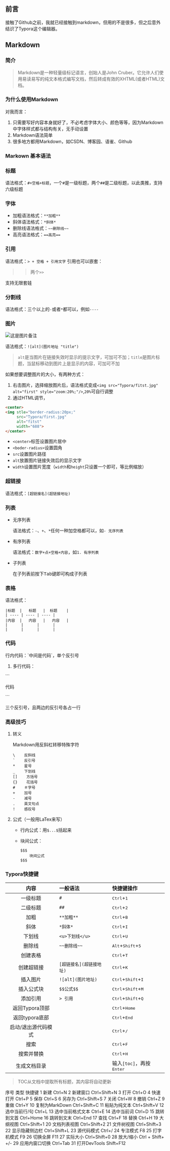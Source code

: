 ## 前言

接触了Github之前，我就已经接触到markdown，但用的不是很多，但之后意外结识了Typora这个编辑器。

## Markdown

### 简介

> Markdown是一种轻量级标记语言，创始人是John Cruber。它允许人们使用易读易写的纯文本格式编写文档，然后转成有效的XHTML(或者HTML)文档。

### 为什么使用Markdown

对我而言：

1. 只需要写好内容本身就好了，不必考虑字体大小、颜色等等，因为Markdown中字体样式都与结构有关，无手动设置
2. Markdown语法简单
3. 很多地方都用Markdown，如CSDN、博客园、语雀、Github

### Markown 基本语法

### 标题

语法格式：`#+空格+标题`，一个`#`是一级标题，两个`##`是二级标题，以此类推，支持六级标题

### 字体

- 加粗语法格式：`**加粗**`
- 斜体语法格式：`*斜体*`
- 删除线语法格式：`~~删除线~~`
- 高亮语法格式：`==高亮==`

### 引用

语法格式：`> + 空格 + 引用文字`
引用也可以嵌套：

> > 两个`>>`

支持无限套娃

### 分割线

语法格式：三个以上的`-`或者`*`都可以，例如`----`

### 图片

![这是图片备注](https://scpic.chinaz.net/files/pic/pic9/201311/apic2098.jpg)

语法格式：`![alt](图片地址 "title")`

> `alt`是当图片在链接失效时显示的提示文字，可加可不加；`title`是图片标题，当鼠标移动到图片上是显示的内容，可加可不加

如果想要调整图片的大小，有两种方式：

1. 右击图片，选择缩放图片后，语法格式变成`<img src="Typora/fitst.jpg" alt="first" style="zoom:20%;"/>`,`20%`可自行调整
2. 通过HTML调节，

```html
<center>
<img stle="border-radius:20px;"
     src="Typora/first.jpg"
     alt="fitst"
     width="688">
</center>
```

- `<center>`标签设置图片居中
- `<boder-radius>`设置圆角
- `src`设置图片路径
- `alt`放置图片链接失效后的显示文字
- `width`设置图片宽度（`width`和`height`只设置一个即可，等比例缩放）

### 超链接

语法格式：`[超链接名](超链接地址)`

### 列表

- 无序列表
  
  语法格式：`-`、`+`、`*`任何一种加空格都可以，如`- 无序列表`

- 有序列表
  
  语法格式：`数字+点+空格+内容`，如`1. 有序列表`

- 子列表
  
  在子列表前按下<kbd>Tab</kbd>键即可构成子列表

### 表格

语法格式：

```
|标题  |   标题   |  标题    |
| ---- | ---- | ---- |
|内容  |   内容   |   内容   |
|      |      |      |
|      |      |      |
```

### 代码

行内代码：\`中间是代码\`，单个反引号

1. 多行代码：

\`\`\`

代码

\`\`\`

三个反引号，且两边的反引号各占一行

### 高级技巧

1. 转义
   
   Markdown用反斜杠转移特殊字符
   
   ```
   \    反斜线
   `    反引号
   *    星号
   _    下划线
   []    方括号
   {}    花括号
   #    ＃字号
   +    加号
   -    减号
   .    英文句点
   !    感叹号
   ```

2. 公式（一般用LaTex来写）
   
   - 行内公式：用`$...$`括起来
   
   - 块间公式：
     
     ```
     $$$
         块间公式
     $$$
     ```

### Typora快捷键

| 内容         | 一般语法            | 快捷键操作                                         |
|:----------:|:--------------- |:--------------------------------------------- |
| 一级标题       | `#`             | <kbd>Ctrl</kbd>+<kbd>1</kbd>                  |
| 二级标题       | `##`            | <kbd>Ctrl</kbd>+<kbd>2</kbd>                  |
| 加粗         | `**加粗**`        | <kbd>Ctrl</kbd>+<kbd>B</kbd>                  |
| 斜体         | `*斜体*`          | <kbd>Ctrl</kbd>+<kbd>I</kbd>                  |
| 下划线        | `<u>下划线</u>`    | <kbd>Ctrl</kbd>+<kbd>U</kbd>                  |
| 删除线        | `~~删除线~~`       | <kbd>Alt</kbd>+<kbd>Shift</kbd>+<kbd>5</kbd>  |
| 创建表格       |                 | <kbd>Ctrl</kbd>+<kbd>T</kbd>                  |
| 创建超链接      | `[超链接名](超链接地址)` | <kbd>Ctrl</kbd>+<kbd>K</kbd>                  |
| 插入图片       | `![alt](图片地址)`  | <kbd>Ctrl</kbd>+<kbd>Shift</kbd>+<kbd>I</kbd> |
| 插入公式块      | `$$公式$$`        | <kbd>Ctrl</kbd>+<kbd>Shift</kbd>+<kbd>M</kbd> |
| 添加引用       | `> 引用`          | <kbd>Ctrl</kbd>+<kbd>Shift</kbd>+<kbd>Q</kbd> |
| 返回Typora顶部 |                 | <kbd>Ctrl</kbd>+<kbd>Home</kbd>               |
| 返回typora底部 |                 | <kbd>Ctrl</kbd>+<kbd>End</kbd>                |
| 启动/退出源代码模式 |                 | <kbd>Ctrl</kbd>+<kbd>/</kbd>                  |
| 搜索         |                 | <kbd>Ctrl</kbd>+<kbd>F</kbd>                  |
| 搜索并替换      |                 | <kbd>Ctrl</kbd>+<kbd>H</kbd>                  |
| 生成文档目录     |                 | 输入`[toc]`，再按<kbd>Enter</kbd>                  |

> TOC从文档中提取所有标题，其内容将自动更新

序号    类型    快捷键
1    新建    Ctrl+N
2    新建窗口    Ctrl+Shift+N
3    打开    Ctrl+O
4    快速打开    Ctrl+P
5    保存    Ctrl+S
6    另存为    Ctrl+Shift+S
7    关闭    Ctrl+W
8    撤销    Ctrl+Z
9    重做    Ctrl+Y
10    复制为MarkDown    Ctrl+Shift+C
11    粘贴为纯文本    Ctrl+Shift+V
12    选中当前行/句    Ctrl+L
13    选中当前格式文本    Ctrl+E
14    选中当前词    Ctrl+D
15    跳转到文首    Ctrl+Home
16    跳转到文末    Ctrl+End
17    查找    Ctrl+F
18    替换    Ctrl+H
19    大纲视图    Ctrl+Shift+1
20    文档列表视图    Ctrl+Shift+2
21    文件树视图    Ctrl+Shift+3
22    显示隐藏侧边栏    Ctrl+Shift+L
23    源代码模式    Ctrl+/
24    专注模式    F8
25    打字机模式    F9
26    切换全屏    F11
27    实际大小    Ctrl+Shift+0
28    放大/缩小    Ctrl + Shift+ +/-
29    应用内窗口切换    Ctrl+Tab
31    打开DevTools    Shift+F12
